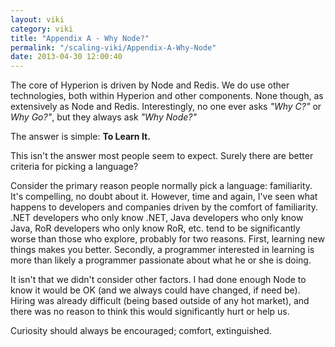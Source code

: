 ```yaml
---
layout: viki
category: viki
title: "Appendix A - Why Node?"
permalink: "/scaling-viki/Appendix-A-Why-Node"
date: 2013-04-30 12:00:40
---
```


The core of Hyperion is driven by Node and Redis. We do use other technologies, both within Hyperion and other components. None though, as extensively as Node and Redis. Interestingly, no one ever asks *"Why C?"* or *Why Go?"*, but they always ask *"Why Node?"*

The answer is simple: **To Learn It.**

This isn't the answer most people seem to expect. Surely there are better criteria for picking a language?

Consider the primary reason people normally pick a language: familiarity. It's compelling, no doubt about it. However, time and again, I've seen what happens to developers and companies driven by the comfort of familiarity. .NET developers who only know .NET, Java developers who only know Java, RoR developers who only know RoR, etc. tend to be significantly worse than those who explore, probably for two reasons. First, learning new things makes you better. Secondly, a programmer interested in learning is more than likely a programmer passionate about what he or she is doing.

It isn't that we didn't consider other factors. I had done enough Node to know it would be OK (and we always could have changed, if need be). Hiring was already difficult (being based outside of any hot market), and there was no reason to think this would significantly hurt or help us.

Curiosity should always be encouraged; comfort, extinguished.